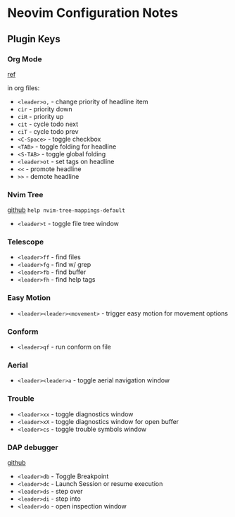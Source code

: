 # Neovim Configuration Notes

## Plugin Keys

### Org Mode
[ref](https://nvim-orgmode.github.io/configuration#mappings)

in org files:
* `<leader>o,` - change priority of headline item
* `cir` - priority down
* `ciR` - priority up
* `cit` - cycle todo next
* `ciT` - cycle todo prev
* `<C-Space>` - toggle checkbox
* `<TAB>` - toggle folding for headline
* `<S-TAB>` - toggle global folding
* `<leader>ot` - set tags on headline
* `<<` - promote headline
* `>>` - demote headline

### Nvim Tree
[github](https://github.com/nvim-tree/nvim-tree.lua)
`help nvim-tree-mappings-default`
* `<leader>t` - toggle file tree window

### Telescope
* `<leader>ff` - find files
* `<leader>fg` - find w/ grep
* `<leader>fb` - find buffer
* `<leader>fh` - find help tags

### Easy Motion
* `<leader><leader><movement>` - trigger easy motion for movement options

### Conform
* `<leader>qf` - run conform on file

### Aerial
* `<leader><leader>a` - toggle aerial navigation window

### Trouble
* `<leader>xx` - toggle diagnostics window
* `<leader>xX` - toggle diagnostics window for open buffer
* `<leader>cs` - toggle trouble symbols window

### DAP debugger
[github](https://github.com/mfussenegger/nvim-dap)
* `<leader>db` - Toggle Breakpoint
* `<leader>dc` - Launch Session or resume execution
* `<leader>ds` - step over
* `<leader>di` - step into
* `<leader>do` - open inspection window

